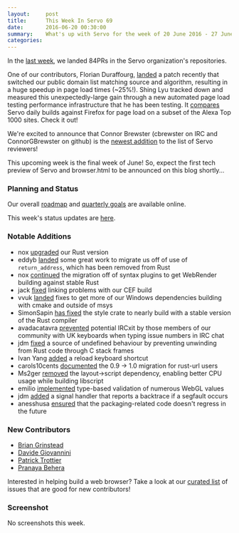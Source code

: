```yaml
---
layout:     post
title:      This Week In Servo 69
date:       2016-06-20 00:30:00
summary:    What's up with Servo for the week of 20 June 2016 - 27 June 2016
categories:
---
```


In the [last week](https://github.com/pulls?page=1&q=is%3Apr+is%3Amerged+closed%3A2016-06-20..2016-06-27+user%3Aservo), we landed 84PRs in the Servo organization's repositories.

One of our contributors, Florian Duraffourg, [landed](https://github.com/servo/servo/pull/11513) a patch recently that switched our public domain list matching source and algorithm, resulting in a huge speedup in page load times (~25%!). Shing Lyu tracked down and measured this unexpectedly-large gain through a new automated page load testing performance infrastructure that he has been testing. It [compares](https://treeherder.allizom.org/perf.html#/graphs?timerange=2592000&series=%5Bservo,fa13b4451149bf7a5cc1361e22154f5165ec3734,1,8%5D&series=%5Bservo,1e657115c9bc80a8400875ebc0e0c97402899f67,1,8%5D&series=%5Bservo,0f0b217962ea5748c137d0c5927bd85c28ec2661,1,8%5D&series=%5Bservo,8bf74f1cf43a3628d242086847b2048444d1a55a,1,8%5D&series=%5Bservo,9241bc5d3b8170dcaa8efaa06c972fbae9334772,1,8%5D) Servo daily builds against Firefox for page load on a subset of the Alexa Top 1000 sites. Check it out!

We're excited to announce that Connor Brewster (cbrewster on IRC and ConnorGBrewster on github) is the [newest addition](https://github.com/servo/saltfs/pull/403) to the list of Servo reviewers!

This upcoming week is the final week of June! So, expect the first tech preview of Servo and browser.html to be announced on this blog shortly...

### Planning and Status

Our overall [roadmap](https://github.com/servo/servo/wiki/Roadmap) and [quarterly goals](https://docs.google.com/document/d/1JMOtVkRtb-s7auoQdnX810HGglkMK054LTXOo0_rdrU/pub) are available online.

This week's status updates are [here](http://statusupdates.dev.mozaws.net/project/servo).

### Notable Additions

 - nox [upgraded](https://github.com/servo/servo/pull/11871) our Rust version
 - eddyb [landed](https://github.com/servo/rust-mozjs/pull/272) some great work to migrate us off of use of `return_address`, which has been removed from Rust
 - nox [continued](https://github.com/servo/webrender_traits/pull/60) the migration off of syntax plugins to get WebRender building against stable Rust
 - jack [fixed](https://github.com/servo/servo/pull/11845) linking problems with our CEF build
 - vvuk [landed](https://github.com/servo/libexpat/pull/16) fixes to get more of our Windows dependencies building with cmake and outside of msys
 - SimonSapin [has fixed](https://github.com/servo/servo/pull/11816) the style crate to nearly build with a stable version of the Rust compiler
 - avadacatavra [prevented](https://github.com/servo/crowbot/pull/52) potential IRCxit by those members of our community with UK keyboards when typing issue numbers in IRC chat
 - jdm [fixed](https://github.com/servo/servo/pull/11803) a source of undefined behaviour by preventing unwinding from Rust code through C stack frames
 - Ivan Yang [added](https://github.com/servo/servo/pull/11735) a reload keyboard shortcut
 - carols10cents [documented](https://github.com/servo/rust-url/pull/205) the 0.9 -> 1.0 migration for rust-url users
 - Ms2ger [removed](https://github.com/servo/servo/pull/11804) the layout->script dependency, enabling better CPU usage while building libscript
- emilio [implemented](https://github.com/servo/servo/pull/11724) type-based validation of numerous WebGL values
- jdm [added](https://github.com/servo/servo/pull/11530) a signal handler that reports a backtrace if a segfault occurs
- anesshusa [ensured](https://github.com/servo/saltfs/pull/386) that the packaging-related code doesn't regress in the future

### New Contributors

 - [Brian Grinstead](https://github.com/bgrins)
 - [Davide Giovannini](https://github.com/davideGiovanni)
 - [Patrick Trottier](https://github.com/Coder206)
 - [Pranaya Behera](https://github.com/shadow-fox)

Interested in helping build a web browser? Take a look at our [curated list](https://starters.servo.org/) of issues that are good for new contributors!

### Screenshot

No screenshots this week.
